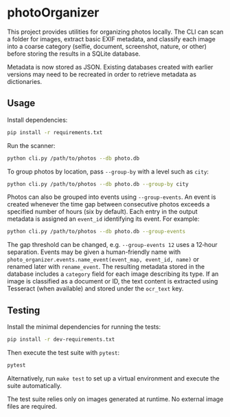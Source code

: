 # photoOrganizer

This project provides utilities for organizing photos locally. The CLI can scan a folder for images, extract basic EXIF metadata, and classify each image into a coarse category (selfie, document, screenshot, nature, or other) before storing the results in a SQLite database.

Metadata is now stored as JSON. Existing databases created with earlier
versions may need to be recreated in order to retrieve metadata as
dictionaries.


## Usage

Install dependencies:

```bash
pip install -r requirements.txt
```

Run the scanner:

```bash
python cli.py /path/to/photos --db photo.db
```
To group photos by location, pass `--group-by` with a level such as `city`:

```bash
python cli.py /path/to/photos --db photo.db --group-by city
```
Photos can also be grouped into events using `--group-events`. An event is
created whenever the time gap between consecutive photos exceeds a specified
number of hours (six by default). Each entry in the output metadata is assigned
an `event_id` identifying its event. For example:

```bash
python cli.py /path/to/photos --db photo.db --group-events
```

The gap threshold can be changed, e.g. `--group-events 12` uses a 12‑hour
separation. Events may be given a human-friendly name with
`photo_organizer.events.name_event(event_map, event_id, name)` or renamed later
with `rename_event`.
The resulting metadata stored in the database includes a `category` field for
each image describing its type. If an image is classified as a document or ID,
the text content is extracted using Tesseract (when available) and stored under
the `ocr_text` key.

## Testing

Install the minimal dependencies for running the tests:

```bash
pip install -r dev-requirements.txt
```

Then execute the test suite with `pytest`:

```bash
pytest
```

Alternatively, run `make test` to set up a virtual environment and execute the
suite automatically.

The test suite relies only on images generated at runtime. No external image
files are required.
